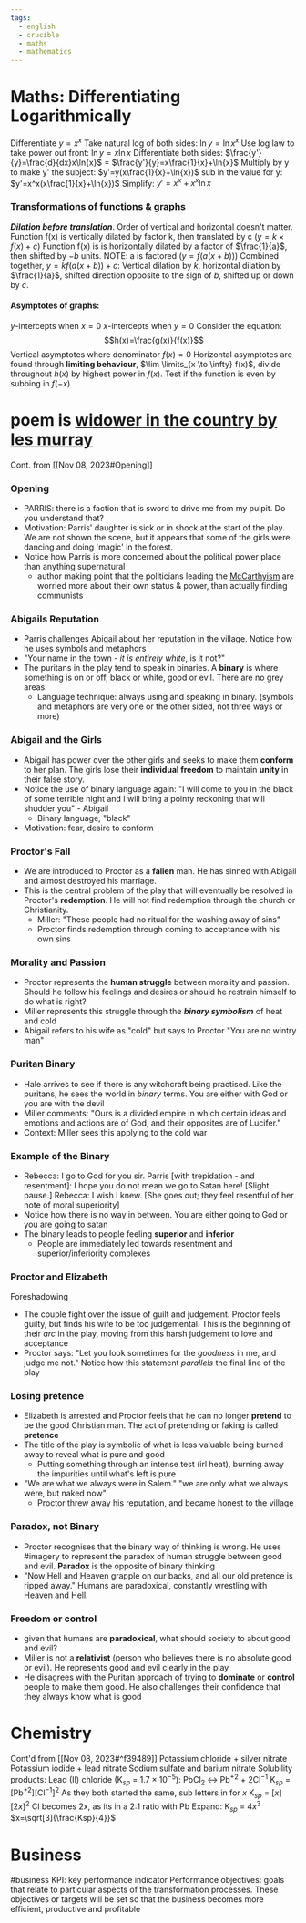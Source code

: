```yaml
---
tags:
  - english
  - crucible
  - maths
  - mathematics
---
```

# Maths: Differentiating Logarithmically

Differentiate $y=x^x$
Take natural log of both sides: $\ln{y}=\ln{x^x}$
Use log law to take power out front: $\ln{y}=x\ln{x}$
Differentiate both sides: $\frac{y'}{y}=\frac{d}{dx}x\ln{x}$
= $\frac{y'}{y}=x\frac{1}{x}+\ln{x}$
Multiply by y to make y' the subject: $y'=y(x\frac{1}{x}+\ln{x})$
sub in the value for y: $y'=x^x(x\frac{1}{x}+\ln{x})$
Simplify: $y'=x^x+x^x\ln{x}$

### Transformations of functions & graphs
***Dilation before translation***. Order of vertical and horizontal doesn't matter.
Function f(x) is vertically dilated by factor k, then translated by c ($y=k\times{f(x)}+c$) 
Function f(x) is is horizontally dilated by a factor of $\frac{1}{a}$, then shifted by $-b$ units. NOTE: a is factored ($y=f(a(x+b))$)
Combined together, $y=kf(a(x+b))+c$: Vertical dilation by $k$, horizontal dilation by $\frac{1}{a}$, shifted direction opposite to the sign of $b$, shifted up or down by $c$.
#### Asymptotes of graphs:
$y$-intercepts when $x=0$
$x$-intercepts when $y=0$
Consider the equation: $$h(x)=\frac{g(x)}{f(x)}$$
Vertical asymptotes where denominator $f(x)=0$
Horizontal asymptotes are found through **limiting behaviour**, $\lim \limits_{x \to \infty} f(x)$, divide throughout $h(x)$ by highest power in $f(x)$. 
Test if the function is even by subbing in $f(-x)$

# poem is [widower in the country by les murray](https://ninglun.wordpress.com/2006/12/25/les-murray-and-the-widower-2005/)



Cont. from [[Nov 08, 2023#Opening]]
### Opening
- PARRIS: there is a faction that is sword to drive me from my pulpit. Do you understand that?
- Motivation: Parris' daughter is sick or in shock at the start of the play. We are not shown the scene, but it appears that some of the girls were dancing and doing 'magic' in the forest.
- Notice how Parris is more concerned about the political power place than anything supernatural
	- author making point that the politicians leading the [McCarthyism](Glossary#^mccarthyism) are worried more about their own status & power, than actually finding communists
### Abigails Reputation
- Parris challenges Abigail about her reputation in the village. Notice how he uses symbols and metaphors
- "Your name in the town - *it is entirely white*, is it not?"
- The puritans in the play tend to speak in binaries. A **binary** is where something is on or off, black or white, good or evil. There are no grey areas.
	- Language technique: always using and speaking in binary. (symbols and metaphors are very one or the other sided, not three ways or more)
### Abigail and the Girls
- Abigail has power over the other girls and seeks to make them **conform** to her plan. The girls lose their **individual freedom** to maintain **unity** in their false story.
- Notice the use of binary language again: "I will come to you in the black of some terrible night and I will bring a pointy reckoning that will shudder you" - Abigail
	- Binary language, "black"
- Motivation: fear, desire to conform
### Proctor's Fall
- We are introduced to Proctor as a **fallen** man. He has sinned with Abigail and almost destroyed his marriage.
- This is the central problem of the play that will eventually be resolved in Proctor's **redemption**. He will not find redemption through the church or Christianity.
	- Miller: "These people had no ritual for the washing away of sins"
	- Proctor finds redemption through coming to acceptance with his own sins
### Morality and Passion
- Proctor represents the **human struggle** between morality and passion. Should he follow his feelings and desires or should he restrain himself to do what is right?
- Miller represents this struggle through the ***binary symbolism*** of heat and cold
- Abigail refers to his wife as "cold" but says to Proctor "You are no wintry man"

### Puritan Binary
- Hale arrives to see if there is any witchcraft being practised. Like the puritans, he sees the world in *binary* terms. You are either with God or you are with the devil
- Miller comments: "Ours is a divided empire in which certain ideas and emotions and actions are of God, and their opposites are of Lucifer."
- Context: Miller sees this applying to the cold war
### Example of the Binary
- Rebecca: I go to God for you sir. Parris \[with trepidation - and resentment]: I hope you do not mean we go to Satan here! \[Slight pause.] Rebecca: I wish I knew. \[She goes out; they feel resentful of her note of moral superiority]
- Notice how there is no way in between. You are either going to God or you are going to satan
- The binary leads to people feeling **superior** and **inferior**
	- People are immediately led towards resentment and superior/inferiority complexes
### Proctor and Elizabeth
Foreshadowing
- The couple fight over the issue of guilt and judgement. Proctor feels guilty, but finds his wife to be too judgemental. This is the beginning of their *arc* in the play, moving from this harsh judgement to love and acceptance
- Proctor says: "Let you look sometimes for the *goodness* in me, and judge me not." Notice how this statement *parallels* the final line of the play
### Losing pretence
- Elizabeth is arrested and Proctor feels that he can no longer **pretend** to be the good Christian man. The act of pretending or faking is called **pretence**
- The title of the play is symbolic of what is less valuable being burned away to reveal what is pure and good
	- Putting something through an intense test (irl heat), burning away the impurities until what's left is pure
- "We are what we always were in Salem." "we are only what we always were, but naked now"
	- Proctor threw away his reputation, and became honest to the village
### Paradox, not Binary
- Proctor recognises that the binary way of thinking is wrong. He uses #imagery to represent the paradox of human struggle between good and evil. **Paradox** is the opposite of binary thinking
- "Now Hell and Heaven grapple on our backs, and all our old pretence is ripped away." Humans are paradoxical, constantly wrestling with Heaven and Hell.
### Freedom or control
- given that humans are **paradoxical**, what should society to about good and evil?
- Miller is not a **relativist** (person who believes there is no absolute good or evil). He represents good and evil clearly in the play
- He disagrees with the Puritan approach of trying to **dominate** or **control** people to make them good. He also challenges their confidence that they always know what is good

# Chemistry
Cont'd from [[Nov 08, 2023#^f39489]]
Potassium chloride + silver nitrate
Potassium iodide + lead nitrate
Sodium sulfate and barium nitrate
Solubility products:
Lead (II) chloride (K$_{sp}$ = $1.7\times{10^{-5}}$): 
PbCl$_2$ <-> Pb$^{+2}$ + 2Cl$^{-1}$
K$_{sp}$ = \[Pb$^{+2}$]\[Cl$^{-1}$]$^2$
As they both started the same, sub letters in for $x$
K$_{sp}$ = \[$x$]\[$2x$]$^2$
Cl becomes 2x, as its in a 2:1 ratio with Pb
Expand: K$_{sp}$ = $4x^3$
$x=\sqrt[3]{\frac{Ksp}{4}}$

# Business
#business 
KPI: key performance indicator
Performance objectives: goals that relate to particular aspects of the transformation processes. These objectives or targets will be set so that the business becomes more efficient, productive and profitable
